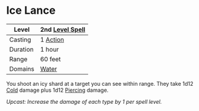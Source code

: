 ---
---

# Ice Lance

|Level|2nd [Level Spell](../../../Spell%20Level.md)|
|-----|---------------|
|Casting|1 [Action](../../../../Game%20Procedures/Action.md)|
|Duration|1 hour|
|Range|60 feet|
|Domains|[Water](../../../Spell%20Domains/Water.md)|

You shoot an icy shard at a target you can see within range. They take 1d12 [Cold](../../../../Damage%20Types/Cold.md) damage plus 1d12 [Piercing](../../../../Damage%20Types/Piercing.md) damage.

*Upcast: Increase the damage of each type by 1 per spell level.*

